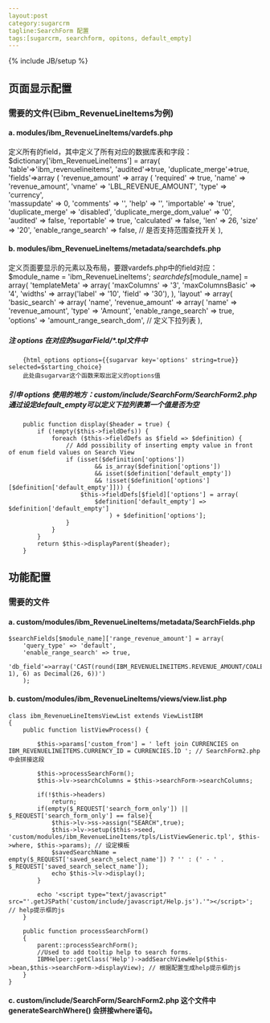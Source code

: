 ```yaml
---
layout:post
category:sugarcrm
tagline:SearchForm 配置
tags:[sugarcrm, searchform, opitons, default_empty]
---
```

{% include JB/setup %}
## 页面显示配置
### 需要的文件(已ibm_RevenueLineItems为例)
#### a. modules/ibm_RevenueLineItems/vardefs.php 
定义所有的field，其中定义了所有对应的数据库表和字段：
    $dictionary['ibm_RevenueLineItems'] = array(
        'table'=>'ibm_revenuelineitems',
        'audited'=>true,
        'duplicate_merge'=>true,
        'fields'=>array (
            'revenue_amount' => 
                array (
                    'required' => true,
                    'name' => 'revenue_amount',
                    'vname' => 'LBL_REVENUE_AMOUNT',
                    'type' => 'currency',               
                    'massupdate' => 0,
                    'comments' => '',
                    'help' => '',
                    'importable' => 'true',
                    'duplicate_merge' => 'disabled',
                    'duplicate_merge_dom_value' => '0',
                    'audited' => false,
                    'reportable' => true,
                    'calculated' => false,
                    'len' => 26,
                    'size' => '20',
                    'enable_range_search' => false,            // 是否支持范围查找开关
                ),
#### b. modules/ibm_RevenueLineItems/metadata/searchdefs.php
定义页面要显示的元素以及布局，要跟vardefs.php中的field对应：
    $module_name = 'ibm_RevenueLineItems';
    $searchdefs[$module_name] = array(
        'templateMeta' => array(
            'maxColumns' => '3',
            'maxColumnsBasic' => '4', 
            'widths' => array('label' => '10', 'field' => '30'),
        ),
        'layout' => array(
            'basic_search' => array(
                'name',
                'revenue_amount' => array(
                    'name' => 'revenue_amount',
                    'type' => 'Amount',
                    'enable_range_search' => true,            
                    'options' => 'amount_range_search_dom',    // 定义下拉列表
                ),
##### 注 options 在对应的sugarField/*.tpl文件中
        {html_options options={{sugarvar key='options' string=true}} selected=$starting_choice}
        此处由sugarvar这个函数来取出定义的options值
##### 引申 options 使用的地方：custom/include/SearchForm/SearchForm2.php 通过设定default_empty可以定义下拉列表第一个值是否为空
        public function display($header = true) {
            if (!empty($this->fieldDefs)) {
                foreach ($this->fieldDefs as $field => $definition) {
                    // Add possibility of inserting empty value in front of enum field values on Search View
                    if (isset($definition['options'])
                            && is_array($definition['options'])
                            && isset($definition['default_empty'])
                            && !isset($definition['options'][$definition['default_empty']])) {
                        $this->fieldDefs[$field]['options'] = array(
                            $definition['default_empty'] => $definition['default_empty']
                                ) + $definition['options'];
                    }
                }
            }
            return $this->displayParent($header);
        }

## 功能配置
### 需要的文件
#### a. custom/modules/ibm_RevenueLineItems/metadata/SearchFields.php
    $searchFields[$module_name]['range_revenue_amount'] = array(
        'query_type' => 'default', 
        'enable_range_search' => true, 
        'db_field'=>array('CAST(round(IBM_REVENUELINEITEMS.REVENUE_AMOUNT/COALESCE(CURRENCIES.CONVERSION_RATE, 1), 6) as Decimal(26, 6))')
        );

#### b. custom/modules/ibm_RevenueLineItems/views/view.list.php
    class ibm_RevenueLineItemsViewList extends ViewListIBM
    {
        public function listViewProcess() {
        
            $this->params['custom_from'] = ' left join CURRENCIES on IBM_REVENUELINEITEMS.CURRENCY_ID = CURRENCIES.ID '; // SearchForm2.php 中会拼接这段
            
            $this->processSearchForm();
            $this->lv->searchColumns = $this->searchForm->searchColumns;

            if(!$this->headers)
                return;
            if(empty($_REQUEST['search_form_only']) || $_REQUEST['search_form_only'] == false){
                $this->lv->ss->assign("SEARCH",true);
                $this->lv->setup($this->seed, 'custom/modules/ibm_RevenueLineItems/tpls/ListViewGeneric.tpl', $this->where, $this->params); // 设定模板
                $savedSearchName = empty($_REQUEST['saved_search_select_name']) ? '' : (' - ' . $_REQUEST['saved_search_select_name']);
                echo $this->lv->display();
            }

            echo '<script type="text/javascript" src="'.getJSPath('custom/include/javascript/Help.js').'"></script>'; // help提示框的js
        }

        public function processSearchForm()
        {
            parent::processSearchForm();
            //Used to add tooltip help to search forms.
            IBMHelper::getClass('Help')->addSearchViewHelp($this->bean,$this->searchForm->displayView); // 根据配置生成help提示框的js
        }
    }

#### c. custom/include/SearchForm/SearchForm2.php 这个文件中 generateSearchWhere() 会拼接where语句。